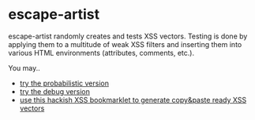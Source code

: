 escape-artist
=============

escape-artist randomly creates and tests XSS vectors.
Testing is done by applying them to a multitude of weak XSS filters and inserting them into various
HTML environments (attributes, comments, etc.).

You may..

* [try the probabilistic version](http://mozfreddyb.github.io/escape-artist/)
* [try the debug version](http://mozfreddyb.github.io/escape-artist/?debug)
* [use this hackish XSS bookmarklet to generate copy&paste ready XSS vectors](http://mozfreddyb.github.io/escape-artist/xss_bookmarklet.html)

